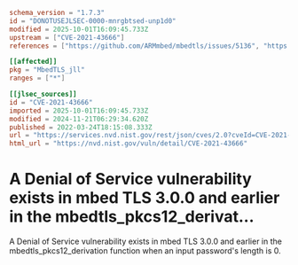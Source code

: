 ```toml
schema_version = "1.7.3"
id = "DONOTUSEJLSEC-0000-mnrgbtsed-unp1d0"
modified = 2025-10-01T16:09:45.733Z
upstream = ["CVE-2021-43666"]
references = ["https://github.com/ARMmbed/mbedtls/issues/5136", "https://lists.debian.org/debian-lts-announce/2022/12/msg00036.html", "https://github.com/ARMmbed/mbedtls/issues/5136", "https://lists.debian.org/debian-lts-announce/2022/12/msg00036.html"]

[[affected]]
pkg = "MbedTLS_jll"
ranges = ["*"]

[[jlsec_sources]]
id = "CVE-2021-43666"
imported = 2025-10-01T16:09:45.733Z
modified = 2024-11-21T06:29:34.620Z
published = 2022-03-24T18:15:08.333Z
url = "https://services.nvd.nist.gov/rest/json/cves/2.0?cveId=CVE-2021-43666"
html_url = "https://nvd.nist.gov/vuln/detail/CVE-2021-43666"
```

# A Denial of Service vulnerability exists in mbed TLS 3.0.0 and earlier in the mbedtls_pkcs12_derivat...

A Denial of Service vulnerability exists in mbed TLS 3.0.0 and earlier in the mbedtls_pkcs12_derivation function when an input password's length is 0.

